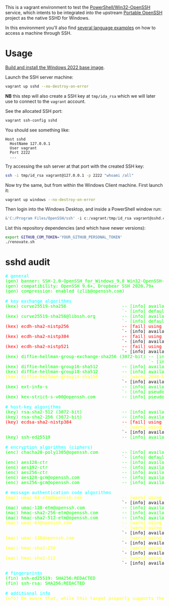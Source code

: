 This is a vagrant environment to test the [PowerShell/Win32-OpenSSH](https://github.com/PowerShell/Win32-OpenSSH) service,
which intents to be integrated into the upstream [Portable OpenSSH](https://github.com/openssh/openssh-portable) project
as the native SSHD for Windows.

In this environment you'll also find [several language examples](examples/) on how to access a machine through SSH. 

# Usage

[Build and install the Windows 2022 base image](https://github.com/rgl/windows-vagrant).

Launch the SSH server machine:

```bash
vagrant up sshd --no-destroy-on-error
```

**NB** this step will also create a SSH key at `tmp/ida_rsa` which we will later use to connect to the `vagrant` account.

See the allocated SSH port:

```bash
vagrant ssh-config sshd
```

You should see something like:

```plain
Host sshd
  HostName 127.0.0.1
  User vagrant
  Port 2222
  ...
```

Try accessing the ssh server at that port with the created SSH key:

```bash
ssh -i tmp/id_rsa vagrant@127.0.0.1 -p 2222 "whoami /all"
```

Now try the same, but from within the Windows Client machine. First launch it:

```bash
vagrant up windows --no-destroy-on-error
```

Then login into the Windows Desktop, and inside a PowerShell window run:

```powershell
&'C:/Program Files/OpenSSH/ssh' -i c:/vagrant/tmp/id_rsa vagrant@sshd.example.com "whoami /all"
```

List this repository dependencies (and which have newer versions):

```bash
export GITHUB_COM_TOKEN='YOUR_GITHUB_PERSONAL_TOKEN'
./renovate.sh
```

# sshd audit

<pre><span style="color: #00ffff"># general</span>
<span style="color: #00ff00">(gen) banner: SSH-2.0-OpenSSH_for_Windows_9.8 Win32-OpenSSH-GitHub</span>
<span style="color: #00ff00">(gen) compatibility: OpenSSH 9.6+, Dropbear SSH 2020.79+</span>
<span style="color: #00ff00">(gen) compression: enabled (zlib@openssh.com)</span>

<span style="color: #00ffff"># key exchange algorithms</span>
<span style="color: #00ff00">(kex) curve25519-sha256                     -- [info] available since OpenSSH 7.4, Dropbear SSH 2018.76</span>
<span style="color: #00ff00">                                            `- [info] default key exchange from OpenSSH 7.4 to 8.9</span>
<span style="color: #00ff00">(kex) curve25519-sha256@libssh.org          -- [info] available since OpenSSH 6.4, Dropbear SSH 2013.62</span>
<span style="color: #00ff00">                                            `- [info] default key exchange from OpenSSH 6.5 to 7.3</span>
<span style="color: #ff0000">(kex) ecdh-sha2-nistp256                    -- [fail] using elliptic curves that are suspected as being backdoored by the U.S. National Security Agency</span>
                                            `- [info] available since OpenSSH 5.7, Dropbear SSH 2013.62
<span style="color: #ff0000">(kex) ecdh-sha2-nistp384                    -- [fail] using elliptic curves that are suspected as being backdoored by the U.S. National Security Agency</span>
                                            `- [info] available since OpenSSH 5.7, Dropbear SSH 2013.62
<span style="color: #ff0000">(kex) ecdh-sha2-nistp521                    -- [fail] using elliptic curves that are suspected as being backdoored by the U.S. National Security Agency</span>
                                            `- [info] available since OpenSSH 5.7, Dropbear SSH 2013.62
<span style="color: #00ff00">(kex) diffie-hellman-group-exchange-sha256 (3072-bit) -- [info] available since OpenSSH 4.4</span>
<span style="color: #00ff00">                                                      `- [info] OpenSSH's GEX fallback mechanism was triggered during testing. Very old SSH clients will still be able to create connections using a 2048-bit modulus, though modern clients will use 3072. This can only be disabled by recompiling the code (see https://github.com/openssh/openssh-portable/blob/V_9_4/dh.c#L477).</span>
<span style="color: #00ff00">(kex) diffie-hellman-group16-sha512         -- [info] available since OpenSSH 7.3, Dropbear SSH 2016.73</span>
<span style="color: #00ff00">(kex) diffie-hellman-group18-sha512         -- [info] available since OpenSSH 7.3</span>
<span style="color: #ffff00">(kex) diffie-hellman-group14-sha256         -- [warn] 2048-bit modulus only provides 112-bits of symmetric strength</span>
                                            `- [info] available since OpenSSH 7.3, Dropbear SSH 2016.73
<span style="color: #00ff00">(kex) ext-info-s                            -- [info] available since OpenSSH 9.6</span>
<span style="color: #00ff00">                                            `- [info] pseudo-algorithm that denotes the peer supports RFC8308 extensions</span>
<span style="color: #00ff00">(kex) kex-strict-s-v00@openssh.com          -- [info] pseudo-algorithm that denotes the peer supports a stricter key exchange method as a counter-measure to the Terrapin attack (CVE-2023-48795)</span>

<span style="color: #00ffff"># host-key algorithms</span>
<span style="color: #00ff00">(key) rsa-sha2-512 (3072-bit)               -- [info] available since OpenSSH 7.2</span>
<span style="color: #00ff00">(key) rsa-sha2-256 (3072-bit)               -- [info] available since OpenSSH 7.2, Dropbear SSH 2020.79</span>
<span style="color: #ff0000">(key) ecdsa-sha2-nistp384                   -- [fail] using elliptic curves that are suspected as being backdoored by the U.S. National Security Agency</span>
<span style="color: #ffff00">                                            `- [warn] using weak random number generator could reveal the key</span>
                                            `- [info] available since OpenSSH 5.7, Dropbear SSH 2013.62
<span style="color: #00ff00">(key) ssh-ed25519                           -- [info] available since OpenSSH 6.5, Dropbear SSH 2020.79</span>

<span style="color: #00ffff"># encryption algorithms (ciphers)</span>
<span style="color: #00ff00">(enc) chacha20-poly1305@openssh.com         -- [info] available since OpenSSH 6.5, Dropbear SSH 2020.79</span>
<span style="color: #00ff00">                                            `- [info] default cipher since OpenSSH 6.9</span>
<span style="color: #00ff00">(enc) aes128-ctr                            -- [info] available since OpenSSH 3.7, Dropbear SSH 0.52</span>
<span style="color: #00ff00">(enc) aes192-ctr                            -- [info] available since OpenSSH 3.7</span>
<span style="color: #00ff00">(enc) aes256-ctr                            -- [info] available since OpenSSH 3.7, Dropbear SSH 0.52</span>
<span style="color: #00ff00">(enc) aes128-gcm@openssh.com                -- [info] available since OpenSSH 6.2</span>
<span style="color: #00ff00">(enc) aes256-gcm@openssh.com                -- [info] available since OpenSSH 6.2</span>

<span style="color: #00ffff"># message authentication code algorithms</span>
<span style="color: #ffff00">(mac) umac-64-etm@openssh.com               -- [warn] using small 64-bit tag size</span>
                                            `- [info] available since OpenSSH 6.2
<span style="color: #00ff00">(mac) umac-128-etm@openssh.com              -- [info] available since OpenSSH 6.2</span>
<span style="color: #00ff00">(mac) hmac-sha2-256-etm@openssh.com         -- [info] available since OpenSSH 6.2</span>
<span style="color: #00ff00">(mac) hmac-sha2-512-etm@openssh.com         -- [info] available since OpenSSH 6.2</span>
<span style="color: #ffff00">(mac) umac-64@openssh.com                   -- [warn] using encrypt-and-MAC mode</span>
<span style="color: #ffff00">                                            `- [warn] using small 64-bit tag size</span>
                                            `- [info] available since OpenSSH 4.7
<span style="color: #ffff00">(mac) umac-128@openssh.com                  -- [warn] using encrypt-and-MAC mode</span>
                                            `- [info] available since OpenSSH 6.2
<span style="color: #ffff00">(mac) hmac-sha2-256                         -- [warn] using encrypt-and-MAC mode</span>
                                            `- [info] available since OpenSSH 5.9, Dropbear SSH 2013.56
<span style="color: #ffff00">(mac) hmac-sha2-512                         -- [warn] using encrypt-and-MAC mode</span>
                                            `- [info] available since OpenSSH 5.9, Dropbear SSH 2013.56

<span style="color: #00ffff"># fingerprints</span>
<span style="color: #00ff00">(fin) ssh-ed25519: SHA256:REDACTED</span>
<span style="color: #00ff00">(fin) ssh-rsa: SHA256:REDACTED</span>

<span style="color: #00ffff"># additional info</span>
<span style="color: #ffff00">(nfo) Be aware that, while this target properly supports the strict key exchange method (via the kex-strict-?-v00@openssh.com marker) needed to protect against the Terrapin vulnerability (CVE-2023-48795), all peers must also support this feature as well, otherwise the vulnerability will still be present.  The following algorithms would allow an unpatched peer to create vulnerable SSH channels with this target: chacha20-poly1305@openssh.com.  If any CBC ciphers are in this list, you may remove them while leaving the *-etm@openssh.com MACs in place; these MACs are fine while paired with non-CBC cipher types.</span>
</pre>
